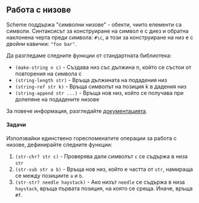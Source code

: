 ## Работа с низове

Scheme поддържа "символни низове" - обекти, чиито елементи са символи.
Синтаксисът за конструиране на символ е с диез и обратна наклонена черта
преди символа: `#\c`, а този
за конструиране на низ е с двойни кавички: `"foo bar"`.

Да разгледаме следните функции от стандартната библиотека:

- `(make-string n c)` - Създава низ със дължина n, който се състои от повторения на символа c
- `(string-length str)` - Връща дължината на подадения низ
- `(string-ref str k)` - Връща символът на позиция k в дадения низ
- `(string-append str ...)` - Връща нов низ, който се получава при долепяне на подадените низове

За повече информация, разгледайте [документацията](https://schemers.org/Documents/Standards/R5RS/HTML/r5rs-Z-H-2.html#%_toc_%_sec_6.3.5).

#### Задачи
Използвайки единствено гореспоменатите операции за работа с низове, дефинирайте следните функции:

1. `(str-chr? str c)` - Проверява дали символът `c` се съдържа в низа `str`
2. `(str-sub str a b)` - Връща нов низ, който е частта от `str`, намираща се между позициите `a` и `b`.
3. `(str-str? needle haystack)` - Ако низът `needle` се съдържа в низа `haystack`, връща първата позиция, на която се среща. Иначе, връща `#f`.
